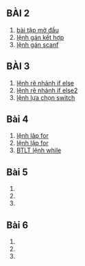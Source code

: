 ## BÀI 2
1. [bài tập mở đầu](https://www.jdoodle.com/iembed/v0/BqU)
2. [lệnh gán kết hợp](https://www.jdoodle.com/iembed/v0/BZl)
3. [ lệnh gán scanf](https://www.jdoodle.com/embed/v0/5D80)
## BÀI 3
1. [lệnh rẽ nhánh if else](https://www.jdoodle.com/embed/v0/5B2W)
2. [lệnh rẽ nhánh if else2](https://www.jdoodle.com/embed/v0/5B1W)
3. [lệnh lựa chọn switch](https://www.jdoodle.com/iembed/v0/BBw)
## Bài 4
1. [ lệnh lâp for](https://www.jdoodle.com/embed/v0/5Dhb)
2. [lệnh lập for](https://www.jdoodle.com/iembed/v0/BBx)
3. [BTLT lệnh while](https://www.jdoodle.com/iembed/v0/BZo)

## Bài 5
1.
2.
3.
## Bài 6
1.
2.
3.

